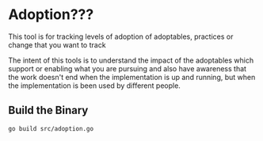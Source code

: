 # Adoption???

This tool is for tracking levels of adoption of adoptables,
practices or change that you want to track

The intent of this tools is to understand the impact
of the adoptables which support or enabling what you are pursuing
and also have awareness that the work doesn't end when the
implementation is up and running, but when the implementation
is been used by different people.

## Build the Binary

```sh
go build src/adoption.go
```
